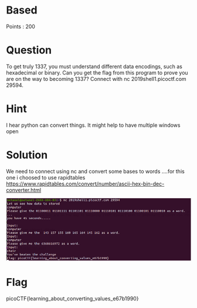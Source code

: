 # Based

Points : 200

# Question

To get truly 1337, you must understand different data encodings, such as hexadecimal or binary. Can you get the flag from this program to prove you are on the way to becoming 1337? Connect with nc 2019shell1.picoctf.com 29594.

# Hint 

I hear python can convert things.
It might help to have multiple windows open

# Solution

We need to connect using nc and convert some bases to words ....for this one i choosed to use rapidtables 
https://www.rapidtables.com/convert/number/ascii-hex-bin-dec-converter.html

![Screenshot](solution.png)

# Flag
picoCTF{learning_about_converting_values_e67b1990}
